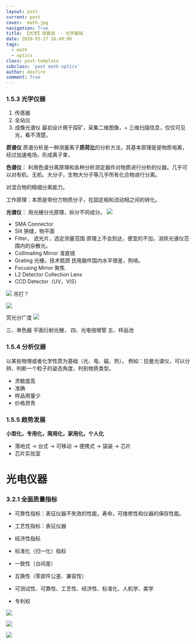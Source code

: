 ```yaml
---
layout: post
current: post
cover:  math.jpg
navigation: True
title: 【光学】球面波 -- 光学基础
date: 2020-03-17 16:49:00
tags:
  - math
  - optics
class: post-template
subclass: 'post math optics'
author: dexfire
comment: True
---
```


### 1.5.3 光学仪器

1. 传感器
2. 全站仪
3. 成像光谱仪
最初设计用于探矿，采集二维图像，+ 三维扫描信息，仅仅可见光，看不清楚。

**质谱仪**
质谱分析是一种测量离子**质荷比**的分析方法，其基本原理是是物质电离，经过加速电场，形成离子束，

**色谱仪**：
利用色谱分离原理和各种分析测定器件对物质进行分析的仪器。几乎可以对有机、无机、大分子，生物大分子等几乎所有化合物进行分离。

对混合物的精细分离能力。

工作原理：本质是带份力物质分子，在固定相和流动相之间的转化。

**光谱仪**：
用光栅分光原理，拆分不同成分。
![](/img/QQ截图20200403085625.png)
- SMA Connector
- Slit 狭缝，物平面
- Filter， 滤光片，选定测量范围
原理上不会到达，便宜的不加，消除光谱仪范围内的杂散光。
- Collimating Mirror 准直镜
- Grating 光栅，技术瓶颈
民用器件国内水平很差，狗啃。
- Focusing Mirror 聚焦
- L2 Detector Collection Lens
- CCD Detector（UV，VIS）

![](/img/QQ截图20200403090220.png)
吊打？

![](/img/QQ截图20200403090342.png)

荧光分广度
![](/img/QQ截图20200403090607.png)

三、单色器
平面衍射光栅，
四、光电倍增管
五、样品池

### 1.5.4 分析仪器
以某些物理或者化学性质为基础（光、电、磁、热）。
例如：拉曼光谱仪，可以分辨、判断一个粒子的姿态角度，判别物质类型。
- 灵敏度高
- 准确
- 样品用量少
- 价格昂贵

### 1.5.5 趋势发展
**小型化，专用化，简用化，家用化，个人化**
- 落地式 -> 台式 -> 可移动 -> 便携式 -> 袋装 -> 芯片
- 芯片实验室

# 光电仪器

### 3.2.1 全面质量指标

- 可靠性指标：表征仪器不失效的性能，寿命，可维修性和仪器的保存性能。
- 工艺性指标：表征仪器
- 经济性指标
- 标准化（归一化）指标


- 一致性（台间差）
- 互换性（零部件公差、兼容性）
- 可测试性、可靠性、工艺性、经济性、标准化、人机学、美学
- 专利权

![](/img/QQ图片20200413153657.png)


![](/img/QQ图片20200413153455.png)


![](/img/QQ图片20200413153711.png)

